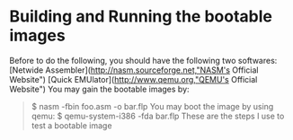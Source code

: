Building and Running the bootable images
=======
Before to do the following, you should have the following two softwares:
[Netwide Assembler](http://nasm.sourceforge.net,"NASM's Official Website")
[Quick EMUlator](http://www.qemu.org,"QEMU's Official Website")
You may gain the bootable images by:
> $ nasm -fbin foo.asm -o bar.flp
You may boot the image by using qemu:
> $ qemu-system-i386 -fda bar.flp
These are the steps I use to test a bootable image
